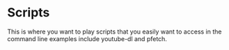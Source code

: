 # Scripts

This is where you want to play scripts that you easily want to access in the command line examples include youtube-dl and pfetch.
